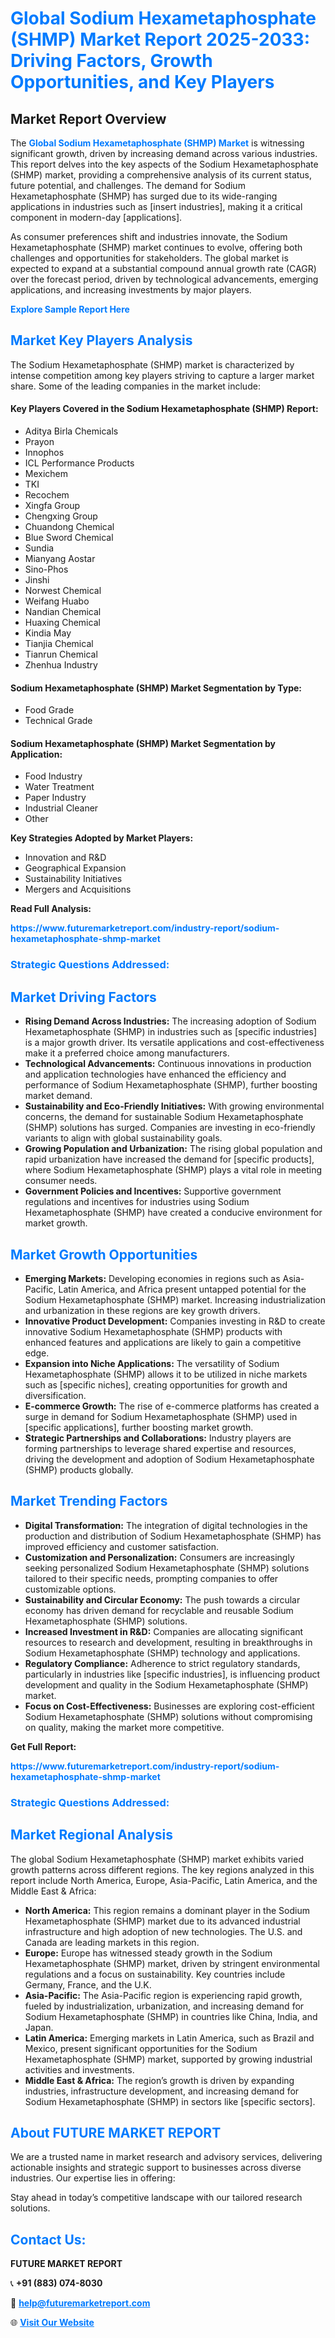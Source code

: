 <h1 style="color: #007BFF;">Global Sodium Hexametaphosphate (SHMP) Market Report 2025-2033: Driving Factors, Growth Opportunities, and Key Players</h1>

<section id="overview">
<h2>Market Report Overview</h2>
<p>The <a href="https://www.futuremarketreport.com/industry-report/sodium-hexametaphosphate-shmp-market" style="color: #007BFF; text-decoration: none;"><strong>Global Sodium Hexametaphosphate (SHMP) Market</strong></a> is witnessing significant growth, driven by increasing demand across various industries. This report delves into the key aspects of the Sodium Hexametaphosphate (SHMP) market, providing a comprehensive analysis of its current status, future potential, and challenges. The demand for Sodium Hexametaphosphate (SHMP) has surged due to its wide-ranging applications in industries such as [insert industries], making it a critical component in modern-day [applications].</p>
<p>As consumer preferences shift and industries innovate, the Sodium Hexametaphosphate (SHMP) market continues to evolve, offering both challenges and opportunities for stakeholders. The global market is expected to expand at a substantial compound annual growth rate (CAGR) over the forecast period, driven by technological advancements, emerging applications, and increasing investments by major players.</p>
</section>

<section id="overview">
<p><a href="https://www.futuremarketreport.com/request-sample/reportId=97964" style="color: #007BFF; text-decoration: none;"><strong>Explore Sample Report Here</strong></a></p>
</section>

<section id="key-players">
<h2 style="color: #007BFF;">Market Key Players Analysis</h2>
<p>The Sodium Hexametaphosphate (SHMP) market is characterized by intense competition among key players striving to capture a larger market share. Some of the leading companies in the market include:</p>
<h4>Key Players Covered in the Sodium Hexametaphosphate (SHMP) Report:</h4>
<ul><li>Aditya Birla Chemicals</li><li>Prayon</li><li>Innophos</li><li>ICL Performance Products</li><li>Mexichem</li><li>TKI</li><li>Recochem</li><li>Xingfa Group</li><li>Chengxing Group</li><li>Chuandong Chemical</li><li>Blue Sword Chemical</li><li>Sundia</li><li>Mianyang Aostar</li><li>Sino-Phos</li><li>Jinshi</li><li>Norwest Chemical</li><li>Weifang Huabo</li><li>Nandian Chemical</li><li>Huaxing Chemical</li><li>Kindia May</li><li>Tianjia Chemical</li><li>Tianrun Chemical</li><li>Zhenhua Industry</li></ul>
<h4>Sodium Hexametaphosphate (SHMP) Market Segmentation by Type:</h4>
<ul><li>Food Grade</li><li>Technical Grade</li></ul>

<h4>Sodium Hexametaphosphate (SHMP) Market Segmentation by Application:</h4>
<ul><li>Food Industry</li><li>Water Treatment</li><li>Paper Industry</li><li>Industrial Cleaner</li><li>Other</li></ul>
<p><strong>Key Strategies Adopted by Market Players:</strong></p>
<ul>
<li>Innovation and R&D</li>
<li>Geographical Expansion</li>
<li>Sustainability Initiatives</li>
<li>Mergers and Acquisitions</li>
</ul>
</section>

<section>
<p><strong>Read Full Analysis: </strong></p><a href="https://www.futuremarketreport.com/industry-report/sodium-hexametaphosphate-shmp-market" style="color: #007BFF; text-decoration: none;"><strong>https://www.futuremarketreport.com/industry-report/sodium-hexametaphosphate-shmp-market</strong></a>
<h3 style="color: #007BFF;">Strategic Questions Addressed:</h3>
</section>

<section id="driving-factors">
<h2 style="color: #007BFF;">Market Driving Factors</h2>
<ul>
<li><strong>Rising Demand Across Industries:</strong> The increasing adoption of Sodium Hexametaphosphate (SHMP) in industries such as [specific industries] is a major growth driver. Its versatile applications and cost-effectiveness make it a preferred choice among manufacturers.</li>
<li><strong>Technological Advancements:</strong> Continuous innovations in production and application technologies have enhanced the efficiency and performance of Sodium Hexametaphosphate (SHMP), further boosting market demand.</li>
<li><strong>Sustainability and Eco-Friendly Initiatives:</strong> With growing environmental concerns, the demand for sustainable Sodium Hexametaphosphate (SHMP) solutions has surged. Companies are investing in eco-friendly variants to align with global sustainability goals.</li>
<li><strong>Growing Population and Urbanization:</strong> The rising global population and rapid urbanization have increased the demand for [specific products], where Sodium Hexametaphosphate (SHMP) plays a vital role in meeting consumer needs.</li>
<li><strong>Government Policies and Incentives:</strong> Supportive government regulations and incentives for industries using Sodium Hexametaphosphate (SHMP) have created a conducive environment for market growth.</li>
</ul>
</section>

<section id="growth-opportunities">
<h2 style="color: #007BFF;">Market Growth Opportunities</h2>
<ul>
<li><strong>Emerging Markets:</strong> Developing economies in regions such as Asia-Pacific, Latin America, and Africa present untapped potential for the Sodium Hexametaphosphate (SHMP) market. Increasing industrialization and urbanization in these regions are key growth drivers.</li>
<li><strong>Innovative Product Development:</strong> Companies investing in R&D to create innovative Sodium Hexametaphosphate (SHMP) products with enhanced features and applications are likely to gain a competitive edge.</li>
<li><strong>Expansion into Niche Applications:</strong> The versatility of Sodium Hexametaphosphate (SHMP) allows it to be utilized in niche markets such as [specific niches], creating opportunities for growth and diversification.</li>
<li><strong>E-commerce Growth:</strong> The rise of e-commerce platforms has created a surge in demand for Sodium Hexametaphosphate (SHMP) used in [specific applications], further boosting market growth.</li>
<li><strong>Strategic Partnerships and Collaborations:</strong> Industry players are forming partnerships to leverage shared expertise and resources, driving the development and adoption of Sodium Hexametaphosphate (SHMP) products globally.</li>
</ul>
</section>

<section id="trending-factors">
<h2 style="color: #007BFF;">Market Trending Factors</h2>
<ul>
<li><strong>Digital Transformation:</strong> The integration of digital technologies in the production and distribution of Sodium Hexametaphosphate (SHMP) has improved efficiency and customer satisfaction.</li>
<li><strong>Customization and Personalization:</strong> Consumers are increasingly seeking personalized Sodium Hexametaphosphate (SHMP) solutions tailored to their specific needs, prompting companies to offer customizable options.</li>
<li><strong>Sustainability and Circular Economy:</strong> The push towards a circular economy has driven demand for recyclable and reusable Sodium Hexametaphosphate (SHMP) solutions.</li>
<li><strong>Increased Investment in R&D:</strong> Companies are allocating significant resources to research and development, resulting in breakthroughs in Sodium Hexametaphosphate (SHMP) technology and applications.</li>
<li><strong>Regulatory Compliance:</strong> Adherence to strict regulatory standards, particularly in industries like [specific industries], is influencing product development and quality in the Sodium Hexametaphosphate (SHMP) market.</li>
<li><strong>Focus on Cost-Effectiveness:</strong> Businesses are exploring cost-efficient Sodium Hexametaphosphate (SHMP) solutions without compromising on quality, making the market more competitive.</li>
</ul>
</section>

<section>
<p><strong>Get Full Report: </strong></p><a href="https://www.futuremarketreport.com/industry-report/sodium-hexametaphosphate-shmp-market" style="color: #007BFF; text-decoration: none;"><strong>https://www.futuremarketreport.com/industry-report/sodium-hexametaphosphate-shmp-market</strong></a>
<h3 style="color: #007BFF;">Strategic Questions Addressed:</h3>
</section>


<section id="regional-analysis">
<h2 style="color: #007BFF;">Market Regional Analysis</h2>
<p>The global Sodium Hexametaphosphate (SHMP) market exhibits varied growth patterns across different regions. The key regions analyzed in this report include North America, Europe, Asia-Pacific, Latin America, and the Middle East & Africa:</p>
<ul>
<li><strong>North America:</strong> This region remains a dominant player in the Sodium Hexametaphosphate (SHMP) market due to its advanced industrial infrastructure and high adoption of new technologies. The U.S. and Canada are leading markets in this region.</li>
<li><strong>Europe:</strong> Europe has witnessed steady growth in the Sodium Hexametaphosphate (SHMP) market, driven by stringent environmental regulations and a focus on sustainability. Key countries include Germany, France, and the U.K.</li>
<li><strong>Asia-Pacific:</strong> The Asia-Pacific region is experiencing rapid growth, fueled by industrialization, urbanization, and increasing demand for Sodium Hexametaphosphate (SHMP) in countries like China, India, and Japan.</li>
<li><strong>Latin America:</strong> Emerging markets in Latin America, such as Brazil and Mexico, present significant opportunities for the Sodium Hexametaphosphate (SHMP) market, supported by growing industrial activities and investments.</li>
<li><strong>Middle East & Africa:</strong> The region’s growth is driven by expanding industries, infrastructure development, and increasing demand for Sodium Hexametaphosphate (SHMP) in sectors like [specific sectors].</li>
</ul>
</section>

<footer>
<h2 style="color: #007BFF;">About FUTURE MARKET REPORT</h2>
<p>We are a trusted name in market research and advisory services, delivering actionable insights and strategic support to businesses across diverse industries. Our expertise lies in offering:</p>

<p>Stay ahead in today’s competitive landscape with our tailored research solutions.</p>

<h2 style="color: #007BFF;">Contact Us:</h2>
<p><strong>FUTURE MARKET REPORT</strong></p>
<p>📞 <strong>+91 (883) 074-8030</strong></p>
<p>📧 <strong><a href="mailto:help@futuremarketreport.com" style="color: #007BFF;">help@futuremarketreport.com</a></strong></p>
<p>🌐 <strong><a href="https://www.futuremarketreport.com/" style="color: #007BFF;">Visit Our Website</a></strong></p>
</footer>
